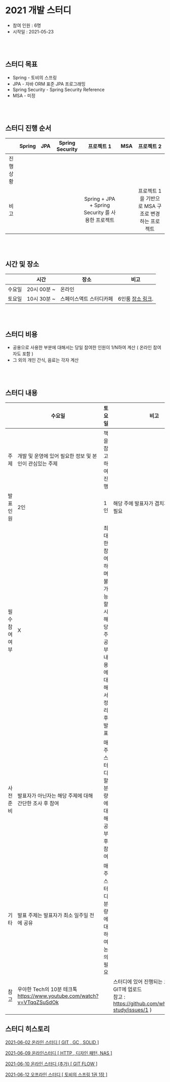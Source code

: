 # 2021 개발 스터디

- 참여 인원 : 6명
- 시작일 : 2021-05-23 

<br/>
<br/>

## 스터디 목표
- Spring - 토비의 스프링
- JPA - 자바 ORM 표준 JPA 프로그래밍
- Spring Security - Spring Security Reference
- MSA - 미정

<br/>
<br/>

## 스터디 진행 순서

|| Spring  |  JPA  |  Spring Security   | 프로젝트 1   |   MSA|   프로젝트 2 |
| :--------: | :--------:  | :--------:  | :--------:  | :--------:  | :-------:  | :-------:  |
|  진행 상황  |   |   |   |   |   | |
| 비고  |  | | |  Spring + JPA + Spring Security 를 사용한 프로젝트 | | 프로젝트 1을 기반으로 MSA 구조로 변경하는 프로젝트 | 



<br/>
<br/>

## 시간 및 장소

|              | 시간         | 장소  |비고 |
| ------------ | ------------ | ------ | --- |
|  수요일      |  20시 00분 ~  | 온라인 | |
| 토요일       | 10시 30분 ~ | 스페이스액트 스터디카페 | 6인룸 [장소 링크](https://map.naver.com/v5/search/%EC%8B%A0%EB%A6%BC%EC%97%AD%20%EC%8A%A4%ED%84%B0%EB%94%94%EC%B9%B4%ED%8E%98/place/1787518211?placeSearchOption=fromNxList=true%26noredirect=1%26entry=pll&c=14127754.8143235,4506591.1618476,13,0,0,0,dh&placePath=%2Fhome%3Fentry=pll).  |

<br/>
<br/>

## 스터디 비용

- 공용으로 사용한 부분에 대해서는 당일 참여한 인원이 1/N하여 계산 ( 온라인 참여자도 포함  )
- 그 외의 개인 간식, 음료는 각자 계산

<br/>
<br/>

## 스터디 내용

| | 수요일 |  토요일| 비고 |
|-|-|-|-|
|주제| 개발 및 운영에 있어 필요한 정보 및 본인이 관심있는 주제 | 책을 참고하여 진행 ||
|발표 인원| 2인 | 1인 | 해당 주에 발표자가 겹치지 않도록 조정 필요 |
|필수 참여 여부| X | 최대한 참여하며 불가능 할 시 해당 주 공부 내용에 대해서 정리 후 발표|
|사전 준비  | 발표자가 아닌자는 해당 주제에 대해 간단한 조사 후 참여  | 매주 스터디 할 분량에 대해 공부 후 참여||
|기타|발표 주제는 발표자가 최소 일주일 전에 공유| 매주 스터디 분량에 대하여 논의 필요 ||
|참고| 우아한 Tech의 10분 테크톡 <br/> https://www.youtube.com/watch?v=VTqqZSuSdOk |  | 스터디에 있어 진행되는 모든 결과물은 GIT에 업로드<br/>참고 :  https://github.com/whiteship/live-study/issues/1 ) |
 


## 스터디 히스토리
[2021-06-02 온라인 스터디 [ GIT , GC , SOLID ]](https://github.com/suhani93/2021-study/issues/1)

[2021-06-09 온라인스터디 [ HTTP , 디자인 패턴, NAS ]](https://github.com/suhani93/2021-study/issues/2)

[2021-06-10 온라인 스터디 (추가) [ GIT FLOW ]](https://github.com/suhani93/2021-study/issues/4)

[2021-06-12 오프라인 스터디 [ 토비의 스프링 1권 1장 ]](https://github.com/suhani93/2021-study/issues/3)

